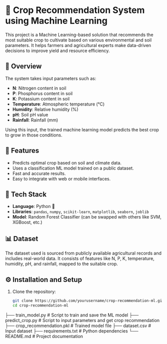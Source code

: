 # 🌾 Crop Recommendation System using Machine Learning

This project is a Machine Learning-based solution that recommends the most suitable crop to cultivate based on various environmental and soil parameters. It helps farmers and agricultural experts make data-driven decisions to improve yield and resource efficiency.

## 📌 Overview

The system takes input parameters such as:
- **N**: Nitrogen content in soil
- **P**: Phosphorus content in soil
- **K**: Potassium content in soil
- **Temperature**: Atmospheric temperature (°C)
- **Humidity**: Relative humidity (%)
- **pH**: Soil pH value
- **Rainfall**: Rainfall (mm)

Using this input, the trained machine learning model predicts the best crop to grow in those conditions.

## 🚀 Features

- Predicts optimal crop based on soil and climate data.
- Uses a classification ML model trained on a public dataset.
- Fast and accurate results.
- Easy to integrate with web or mobile interfaces.

## 🧠 Tech Stack

- **Language**: Python 🐍
- **Libraries**: `pandas`, `numpy`, `scikit-learn`, `matplotlib`, `seaborn`, `joblib`
- **Model**: Random Forest Classifier (can be swapped with others like SVM, XGBoost, etc.)

## 📊 Dataset

The dataset used is sourced from publicly available agricultural records and includes real-world data. It consists of features like N, P, K, temperature, humidity, pH, and rainfall, mapped to the suitable crop.

## ⚙️ Installation and Setup

1. Clone the repository:
   ```bash
   git clone https://github.com/yourusername/crop-recommendation-ml.git
   cd crop-recommendation-ml


├── train_model.py         # Script to train and save the ML model
├── predict_crop.py        # Script to input parameters and get crop recommendation
├── crop_recommendation.pkl # Trained model file
├── dataset.csv            # Input dataset
├── requirements.txt       # Python dependencies
└── README.md              # Project documentation
